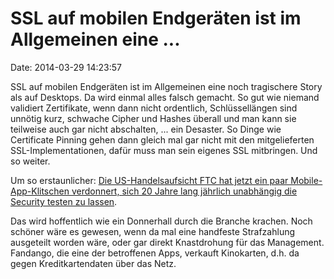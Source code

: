 SSL auf mobilen Endgeräten ist im Allgemeinen eine \...
=======================================================

Date: 2014-03-29 14:23:57

SSL auf mobilen Endgeräten ist im Allgemeinen eine noch tragischere
Story als auf Desktops. Da wird einmal alles falsch gemacht. So gut wie
niemand validiert Zertifikate, wenn dann nicht ordentlich,
Schlüssellängen sind unnötig kurz, schwache Cipher und Hashes überall
und man kann sie teilweise auch gar nicht abschalten, \... ein Desaster.
So Dinge wie Certificate Pinning gehen dann gleich mal gar nicht mit den
mitgelieferten SSL-Implementationen, dafür muss man sein eigenes SSL
mitbringen. Und so weiter.

Um so erstaunlicher: [Die US-Handelsaufsicht FTC hat jetzt ein paar
Mobile-App-Klitschen verdonnert, sich 20 Jahre lang jährlich unabhängig
die Security testen zu
lassen](http://threatpost.com/ftc-settles-with-fandango-credit-karma-over-ssl-issues-in-mobile-apps/105128).

Das wird hoffentlich wie ein Donnerhall durch die Branche krachen. Noch
schöner wäre es gewesen, wenn da mal eine handfeste Strafzahlung
ausgeteilt worden wäre, oder gar direkt Knastdrohung für das Management.
Fandango, die eine der betroffenen Apps, verkauft Kinokarten, d.h. da
gegen Kreditkartendaten über das Netz.
